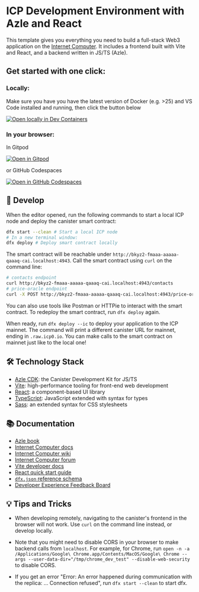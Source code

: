 # ICP Development Environment with Azle and React

This template gives you everything you need to build a full-stack Web3 application on the [Internet Computer](https://internetcomputer.org/).
It includes a frontend built with Vite and React, and a backend written in JS/TS (Azle).

## Get started with one click:
### Locally:

Make sure you have you have the latest version of Docker (e.g. >25) and VS Code installed and running, then click the button below

[![Open locally in Dev Containers](https://img.shields.io/static/v1?label=Dev%20Containers&message=Open&color=blue&logo=visualstudiocode)](https://vscode.dev/redirect?url=vscode://ms-vscode-remote.remote-containers/cloneInVolume?url=https://github.com/fxgst/azle-react)

### In your browser:

In Gitpod 

[![Open in Gitpod](https://gitpod.io/button/open-in-gitpod.svg)](https://gitpod.io/#https://github.com/fxgst/azle-react/)

or GitHub Codespaces

[![Open in GitHub Codespaces](https://github.com/codespaces/badge.svg)](https://codespaces.new/fxgst/azle-react/?quickstart=1)


## 🚀 Develop

When the editor opened, run the following commands to start a local ICP node and deploy the canister smart contract:

```bash
dfx start --clean # Start a local ICP node
# In a new terminal window:
dfx deploy # Deploy smart contract locally
```

The smart contract will be reachable under `http://bkyz2-fmaaa-aaaaa-qaaaq-cai.localhost:4943`.
Call the smart contract using `curl` on the command line: 

```bash
# contacts endpoint
curl http://bkyz2-fmaaa-aaaaa-qaaaq-cai.localhost:4943/contacts
# price-oracle endpoint
curl -X POST http://bkyz2-fmaaa-aaaaa-qaaaq-cai.localhost:4943/price-oracle -H 'content-type: application/json' -d '{"pair": "ICP-USD"}'
```
You can also use tools like Postman or HTTPie to interact with the smart contract.
To redeploy the smart contract, run `dfx deploy` again.

When ready, run `dfx deploy --ic` to deploy your application to the ICP mainnet.
The command will print a different canister URL for mainnet, ending in `.raw.icp0.io`.
You can make calls to the smart contract on mainnet just like to the local one!

## 🛠️ Technology Stack

- [Azle CDK](https://demergent-labs.github.io/azle/): the Canister Development Kit for JS/TS
- [Vite](https://vitejs.dev/): high-performance tooling for front-end web development
- [React](https://reactjs.org/): a component-based UI library
- [TypeScript](https://www.typescriptlang.org/): JavaScript extended with syntax for types
- [Sass](https://sass-lang.com/): an extended syntax for CSS stylesheets

## 📚 Documentation

- [Azle book](https://demergent-labs.github.io/azle/the_azle_book.html)
- [Internet Computer docs](https://internetcomputer.org/docs/current/developer-docs/ic-overview)
- [Internet Computer wiki](https://wiki.internetcomputer.org/)
- [Internet Computer forum](https://forum.dfinity.org/)
- [Vite developer docs](https://vitejs.dev/guide/)
- [React quick start guide](https://react.dev/learn)
- [`dfx.json` reference schema](https://internetcomputer.org/docs/current/references/dfx-json-reference/)
- [Developer Experience Feedback Board](https://dx.internetcomputer.org/)


## 💡 Tips and Tricks

- When developing remotely, navigating to the canister's frontend in the browser will not work.
Use `curl` on the command line instead, or develop locally.

- Note that you might need to disable CORS in your browser to make backend calls from `localhost`.
For example, for Chrome, run `open -n -a /Applications/Google\ Chrome.app/Contents/MacOS/Google\ Chrome --args --user-data-dir="/tmp/chrome_dev_test" --disable-web-security`
 to disable CORS.

- If you get an error "Error: An error happened during communication with the replica: ... Connection refused", run `dfx start --clean` to start dfx.
